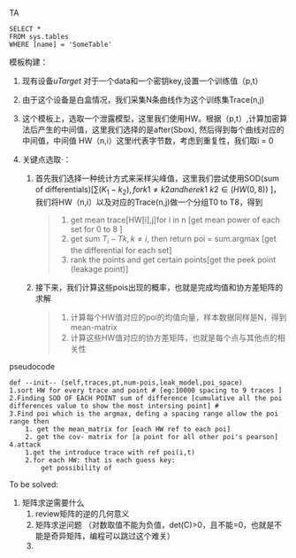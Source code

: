 TA 

 ```tsql
 SELECT *
 FROM sys.tables
 WHERE [name] = 'SomeTable'
 ```

模板构建：

1. 现有设备$`uTarget`$  对于一个data和一个密钥key,设置一个训练值（p,t）

2. 由于这个设备是白盒情况，我们采集N条曲线作为这个训练集Trace(n,j)

3. 这个模板上，选取一个泄露模型，这里我们使用HW。根据（p,t）,计算加密算法后产生的中间值，这里我们选择的是after(Sbox), 然后得到每个曲线对应的中间值，中间值 HW（n,i）这里i代表字节数，考虑到重复性，我们取i = 0

4. 关键点选取·：

   1. 首先我们选择一种统计方式来采样尖峰值，这里我们尝试使用SOD(sum of differentials)[$`\sum(K_1-k_2),for k1\neq k2 and here k1\ k2 \in (HW(0,8))`$
]，我们将HW（n,i）以及对应的Trace(n,j)做一个分组T0 to T8，得到

      > 1. get mean trace[HW[i],j]for i in n [get mean power of each set for 0 to 8 ]
      > 2.  get sum $`T_i -Tk,k\neq i`$, then return poi = sum.argmax [get the differential for each set]
      > 3. rank the points and get certain points[get the peek point (leakage point)]

   2. 接下来，我们计算这些pois出现的概率，也就是完成均值和协方差矩阵的求解

      > 1. 计算每个HW值对应的poi的均值向量，样本数据同样是N，得到mean-matrix
      > 2. 计算这些HW值对应的协方差矩阵，也就是每个点与其他点的相关性

pseudocode

```pseudocode
def --init-- (self,traces,pt,num-pois,leak_model,poi_space)
1.sort HW for every trace and point # [eg:10000 spacing to 9 traces ]
2.Finding SOD OF EACH POINT sum of difference [cumulative all the poi differences value to show the most intersing point] #
3.Find poi which is the argmax, defing a spacing range allow the poi range then
	1. get the mean_matrix for [each HW ref to each poi] 
	2. get the cov- matrix for [a point for all other poi's pearson] 
4.attack
	1.get the introduce trace with ref poi(i,t)
	2.for each HW: that is each guess key:
		get possibility of  
```

To be solved:

1. 矩阵求逆需要什么
   1. review矩阵的逆的几何意义
   2. 矩阵求逆问题 （对数取值不能为负值，det(C)>0，且不能=0，也就是不能是奇异矩阵，编程可以跳过这个难关）
   3. 



